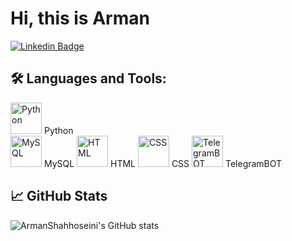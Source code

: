 # Hi, this is Arman 
[![Linkedin Badge](https://img.shields.io/badge/-ArmanShahhoseini-blue?style=flat-square&logo=Linkedin&logoColor=white&link=https://www.linkedin.com/in/arman-shahhoseini-60a510300/)](https://www.linkedin.com/in/arman-shahhoseini-60a510300)

## 🛠️ Languages and Tools:

<img src="https://camo.githubusercontent.com/3ecea32f70403db71ae4c3818d5c64f3c0cf6a634c52224e3c3f4d7de2032a0e/68747470733a2f2f75706c6f61642e77696b696d656469612e6f72672f77696b6970656469612f636f6d6d6f6e732f7468756d622f302f30612f507974686f6e2e7376672f31383070782d507974686f6e2e7376672e706e67" alt="Python" width="50" height="50"/> Python                   
				<img src="https://camo.githubusercontent.com/5cfffdf01d71df29ad63ff1b76fe427c33daeaaf47cf20eecdad16bd81d78c1e/68747470733a2f2f7777772e646576656c6f7065722e636f6d2f77702d636f6e74656e742f75706c6f6164732f323032312f31302f4d7953514c2d44617461626173652d5475746f7269616c732e706e67" alt="MySQL" width="50" height="50"/> MySQL
				<img src="https://e7.pngegg.com/pngimages/185/866/png-clipart-html-logo-html-web-design-scalable-graphics-world-wide-web-markup-language-html5-icon-hd-miscellaneous-angle.png" alt="HTML" width="50" height="50"/> HTML
				<img src="https://encrypted-tbn0.gstatic.com/images?q=tbn:ANd9GcTd6XReJ4dKhEj36VQ6mD9duX3fur7ybPLOzqoKPnGcug&s" alt="CSS" width="50" height="50"/> CSS
				<img src="https://banner2.cleanpng.com/20180514/txq/kisspng-telegram-bot-api-security-token-internet-bot-chatb-5af9813f13c5c9.969774171526300991081.jpg" alt="TelegramBOT" width="50" height="50"/> TelegramBOT

## 📈 GitHub Stats

![ArmanShahhoseini's GitHub stats](https://github-readme-stats.vercel.app/api?username=arman-shahhoseini&show_icons=true&theme=radical)
